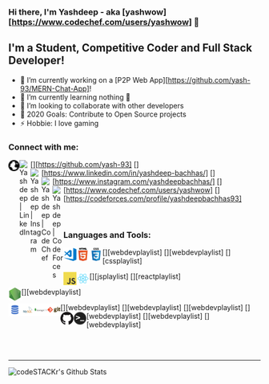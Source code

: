 ### Hi there, I'm Yashdeep - aka [yashwow][https://www.codechef.com/users/yashwow] 👋

## I'm a Student, Competitive Coder and Full Stack Developer!
- 🔭 I’m currently working on a [P2P Web App][https://github.com/yash-93/MERN-Chat-App]!
- 🌱 I’m currently learning nothing 🤣
- 👯 I’m looking to collaborate with other developers
- 🥅 2020 Goals: Contribute to Open Source projects
- ⚡ Hobbie: I love gaming

### Connect with me:

[<img align="left" alt="Yashdeep" width="22px" src="https://raw.githubusercontent.com/iconic/open-iconic/master/svg/globe.svg" />][https://github.com/yash-93]
[<img align="left" alt="Yashdeep | LinkedIn" width="22px" src="https://cdn.jsdelivr.net/npm/simple-icons@v3/icons/linkedin.svg" />][https://www.linkedin.com/in/yashdeep-bachhas/]
[<img align="left" alt="Yashdeep | Instagram" width="22px" src="https://cdn.jsdelivr.net/npm/simple-icons@v3/icons/instagram.svg" />][https://www.instagram.com/yashdeepbachhas/]
[<img align="left" alt="Yashdeep | CodeChef" width="22px" src="https://www.stopstalk.com/stopstalk/static/images/codechef_logo.png?_rev=20200525084052" />][https://www.codechef.com/users/yashwow]
[<img align="left" alt="Yashdeep | CodeForces" width="22px" src="https://www.stopstalk.com/stopstalk/static/images/codeforces_logo.png?_rev=20200525084052" />][https://codeforces.com/profile/yashdeepbachhas93]

<br />

### Languages and Tools:

[<img align="left" alt="Visual Studio Code" width="26px" src="https://raw.githubusercontent.com/github/explore/80688e429a7d4ef2fca1e82350fe8e3517d3494d/topics/visual-studio-code/visual-studio-code.png" />][webdevplaylist]
[<img align="left" alt="HTML5" width="26px" src="https://raw.githubusercontent.com/github/explore/80688e429a7d4ef2fca1e82350fe8e3517d3494d/topics/html/html.png" />][webdevplaylist]
[<img align="left" alt="CSS3" width="26px" src="https://raw.githubusercontent.com/github/explore/80688e429a7d4ef2fca1e82350fe8e3517d3494d/topics/css/css.png" />][cssplaylist]
<!-- [<img align="left" alt="Sass" width="26px" src="https://raw.githubusercontent.com/github/explore/80688e429a7d4ef2fca1e82350fe8e3517d3494d/topics/sass/sass.png" />][cssplaylist] -->
[<img align="left" alt="JavaScript" width="26px" src="https://raw.githubusercontent.com/github/explore/80688e429a7d4ef2fca1e82350fe8e3517d3494d/topics/javascript/javascript.png" />][jsplaylist]
[<img align="left" alt="React" width="26px" src="https://raw.githubusercontent.com/github/explore/80688e429a7d4ef2fca1e82350fe8e3517d3494d/topics/react/react.png" />][reactplaylist]
<!-- [<img align="left" alt="Gatsby" width="26px" src="https://raw.githubusercontent.com/github/explore/e94815998e4e0713912fed477a1f346ec04c3da2/topics/gatsby/gatsby.png" />][webdevplaylist] -->
<!-- [<img align="left" alt="GraphQL" width="26px" src="https://raw.githubusercontent.com/github/explore/80688e429a7d4ef2fca1e82350fe8e3517d3494d/topics/graphql/graphql.png" />][webdevplaylist] -->
[<img align="left" alt="Node.js" width="26px" src="https://raw.githubusercontent.com/github/explore/80688e429a7d4ef2fca1e82350fe8e3517d3494d/topics/nodejs/nodejs.png" />][webdevplaylist]
<!-- [<img align="left" alt="Deno" width="26px" src="https://raw.githubusercontent.com/github/explore/361e2821e2dea67711cde99c9c40ed357061cf27/topics/deno/deno.png" />][webdevplaylist] -->
[<img align="left" alt="SQL" width="26px" src="https://raw.githubusercontent.com/github/explore/80688e429a7d4ef2fca1e82350fe8e3517d3494d/topics/sql/sql.png" />][webdevplaylist]
[<img align="left" alt="MySQL" width="26px" src="https://raw.githubusercontent.com/github/explore/80688e429a7d4ef2fca1e82350fe8e3517d3494d/topics/mysql/mysql.png" />][webdevplaylist]
[<img align="left" alt="MongoDB" width="26px" src="https://raw.githubusercontent.com/github/explore/80688e429a7d4ef2fca1e82350fe8e3517d3494d/topics/mongodb/mongodb.png" />][webdevplaylist]
[<img align="left" alt="Git" width="26px" src="https://raw.githubusercontent.com/github/explore/80688e429a7d4ef2fca1e82350fe8e3517d3494d/topics/git/git.png" />][webdevplaylist]
[<img align="left" alt="GitHub" width="26px" src="https://raw.githubusercontent.com/github/explore/78df643247d429f6cc873026c0622819ad797942/topics/github/github.png" />][webdevplaylist]
[<img align="left" alt="HTML5" width="26px" src="https://raw.githubusercontent.com/github/explore/80688e429a7d4ef2fca1e82350fe8e3517d3494d/topics/terminal/terminal.png" />][webdevplaylist]

<br />
<br />

---

<img align="left" alt="codeSTACKr's Github Stats" src="https://github-readme-stats.vercel.app/api?username=yash-93&show_icons=true&hide_border=true" />

